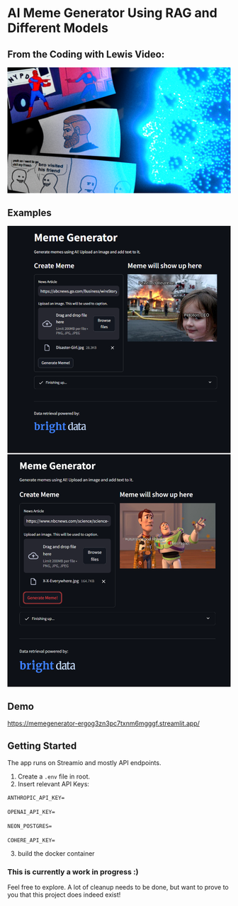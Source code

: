 # AI Meme Generator Using RAG and Different Models

## From the Coding with Lewis Video:

![Thumbnail for the AI meme video.](/docs/thumb7.png "Play Video")

## Examples

![](/docs/1.png)
![](/docs/2.png)

## Demo

https://memegenerator-ergog3zn3pc7txnm6mgggf.streamlit.app/

## Getting Started

The app runs on Streamio and mostly API endpoints.

1. Create a `.env` file in root.
2. Insert relevant API Keys:

```
ANTHROPIC_API_KEY=

OPENAI_API_KEY=

NEON_POSTGRES=

COHERE_API_KEY=
```

3. build the docker container

### This is currently a work in progress :)

Feel free to explore. A lot of cleanup needs to be done, but want to prove to you that this project does indeed exist!